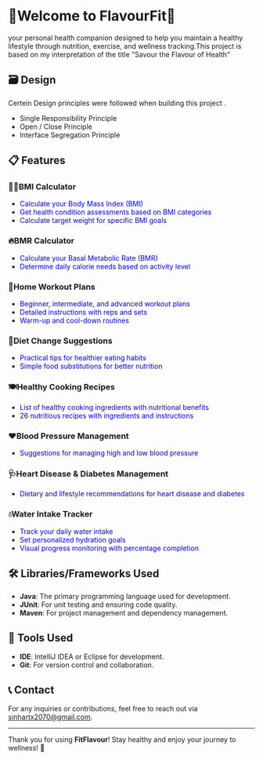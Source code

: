 #    🌟Welcome to **FlavourFit**🌟

 your personal health companion designed to help you maintain a healthy lifestyle through nutrition, exercise, and wellness tracking.This project is based on my interpretation of the title "Savour the Flavour of Health" 
## 🗃 Design

Certein Design principles were followed when building this project .
- Single Responsibility Principle
- Open / Close Principle
- Interface Segregation Principle

## 📋 Features

### 🏋️‍♂️**BMI Calculator** 
- <span style="color:blue;">Calculate your Body Mass Index (BMI)</span>
- <span style="color:blue;">Get health condition assessments based on BMI categories</span>
- <span style="color:blue;">Calculate target weight for specific BMI goals</span>

### 🔥**BMR Calculator** 
- <span style="color:blue;">Calculate your Basal Metabolic Rate (BMR)</span>
- <span style="color:blue;">Determine daily calorie needs based on activity level</span>

### 💪**Home Workout Plans** 
- <span style="color:blue;">Beginner, intermediate, and advanced workout plans</span>
- <span style="color:blue;">Detailed instructions with reps and sets</span>
- <span style="color:blue;">Warm-up and cool-down routines</span>

### 🍏**Diet Change Suggestions** 
- <span style="color:blue;">Practical tips for healthier eating habits</span>
- <span style="color:blue;">Simple food substitutions for better nutrition</span>

### 🍽️**Healthy Cooking Recipes** 
- <span style="color:blue;">List of healthy cooking ingredients with nutritional benefits</span>
- <span style="color:blue;">26 nutritious recipes with ingredients and instructions</span>

### ❤️**Blood Pressure Management** 
- <span style="color:blue;">Suggestions for managing high and low blood pressure</span>

### 🩺**Heart Disease & Diabetes Management** 
- <span style="color:blue;">Dietary and lifestyle recommendations for heart disease and diabetes</span>

### 💧**Water Intake Tracker** 
- <span style="color:blue;">Track your daily water intake</span>
- <span style="color:blue;">Set personalized hydration goals</span>
- <span style="color:blue;">Visual progress monitoring with percentage completion</span>

## 🛠️ Libraries/Frameworks Used
- **Java**: The primary programming language used for development.
- **JUnit**: For unit testing and ensuring code quality.
- **Maven**: For project management and dependency management.

## 🧰 Tools Used
- **IDE**: IntelliJ IDEA or Eclipse for development.
- **Git**: For version control and collaboration.

## 📞 Contact
For any inquiries or contributions, feel free to reach out via [sinhartx2070@gmail.com](sinhartx2070@gmail.com).

---

Thank you for using **FitFlavour**! Stay healthy and enjoy your journey to wellness! 🌱
